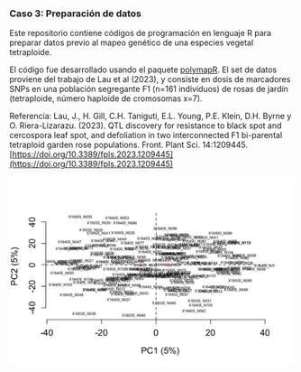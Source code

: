 ### Caso 3: Preparación de datos

Este repositorio contiene códigos de programación en lenguaje R para preparar datos previo al mapeo genético de una especies vegetal tetraploide.

El código fue desarrollado usando el paquete [polymapR](https://cran.r-project.org/package=polymapR). El set de datos proviene del trabajo de Lau et al (2023), y consiste en dosis de marcadores SNPs en una población segregante F1 (n=161 individuos) de rosas de jardín (tetraploide, número haploide de cromosomas x=7).

Referencia: Lau, J., H. Gill, C.H. Taniguti, E.L. Young, P.E. Klein, D.H. Byrne y O. Riera-Lizarazu. (2023). QTL discovery for resistance to black spot and cercospora leaf spot, and defoliation in two interconnected F1 bi-parental tetraploid garden rose populations. Front. Plant Sci. 14:1209445. [https://doi.org/10.3389/fpls.2023.1209445](https://doi.org/10.3389/fpls.2023.1209445)

![Análisis de componentes principales](/Figs/Fig1_pca.png)
